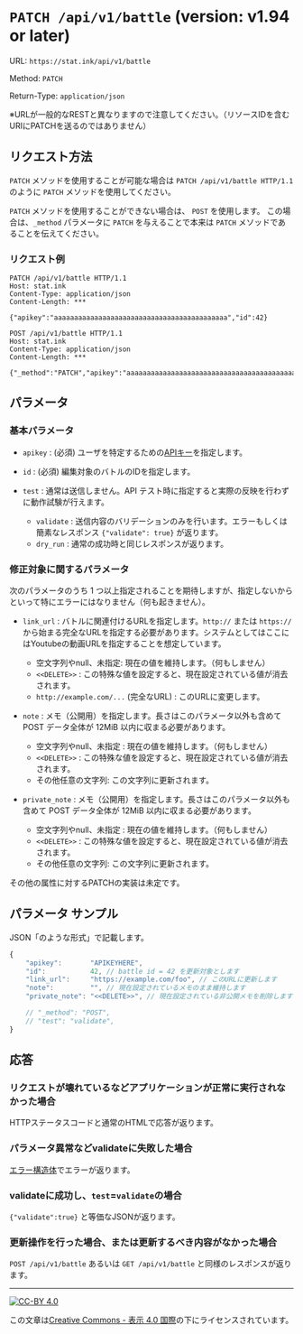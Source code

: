 `PATCH /api/v1/battle` (version: v1.94 or later)
======================

URL: `https://stat.ink/api/v1/battle`

Method: `PATCH`

Return-Type: `application/json`

※URLが一般的なRESTと異なりますので注意してください。（リソースIDを含むURIにPATCHを送るのではありません）

リクエスト方法
--------------

`PATCH` メソッドを使用することが可能な場合は `PATCH /api/v1/battle HTTP/1.1` のように `PATCH` メソッドを使用してください。

`PATCH` メソッドを使用することができない場合は、 `POST` を使用します。
この場合は、`_method` パラメータに `PATCH` を与えることで本来は `PATCH` メソッドであることを伝えてください。


### リクエスト例 ###

```
PATCH /api/v1/battle HTTP/1.1
Host: stat.ink
Content-Type: application/json
Content-Length: ***

{"apikey":"aaaaaaaaaaaaaaaaaaaaaaaaaaaaaaaaaaaaaaaaaaa","id":42}
```

```
POST /api/v1/battle HTTP/1.1
Host: stat.ink
Content-Type: application/json
Content-Length: ***

{"_method":"PATCH","apikey":"aaaaaaaaaaaaaaaaaaaaaaaaaaaaaaaaaaaaaaaaaaa","id":42}
```


パラメータ
----------

### 基本パラメータ ###

* `apikey` : (必須) ユーザを特定するための[APIキー](structure/apikey.md)を指定します。

* `id` : (必須) 編集対象のバトルのIDを指定します。

* `test` : 通常は送信しません。API テスト時に指定すると実際の反映を行わずに動作試験が行えます。
    - `validate` : 送信内容のバリデーションのみを行います。エラーもしくは簡素なレスポンス `{"validate": true}` が返ります。
    - `dry_run` : 通常の成功時と同じレスポンスが返ります。

### 修正対象に関するパラメータ ###

次のパラメータのうち 1 つ以上指定されることを期待しますが、指定しないからといって特にエラーにはなりません（何も起きません）。

* `link_url` : バトルに関連付けるURLを指定します。`http://` または `https://` から始まる完全なURLを指定する必要があります。システムとしてはここにはYoutubeの動画URLを指定することを想定しています。
    - 空文字列やnull、未指定: 現在の値を維持します。（何もしません）
    - `<<DELETE>>` : この特殊な値を設定すると、現在設定されている値が消去されます。
    - `http://example.com/...` (完全なURL) : このURLに変更します。

* `note` : メモ（公開用）を指定します。長さはこのパラメータ以外も含めて POST データ全体が 12MiB 以内に収まる必要があります。
    - 空文字列やnull、未指定 : 現在の値を維持します。（何もしません）
    - `<<DELETE>>` : この特殊な値を設定すると、現在設定されている値が消去されます。
    - その他任意の文字列: この文字列に更新されます。

* `private_note` : メモ（公開用）を指定します。長さはこのパラメータ以外も含めて POST データ全体が 12MiB 以内に収まる必要があります。
    - 空文字列やnull、未指定 : 現在の値を維持します。（何もしません）
    - `<<DELETE>>` : この特殊な値を設定すると、現在設定されている値が消去されます。
    - その他任意の文字列: この文字列に更新されます。

その他の属性に対するPATCHの実装は未定です。


パラメータ サンプル
-------------------

JSON「のような形式」で記載します。

```js
{
    "apikey":       "APIKEYHERE",
    "id":           42, // battle id = 42 を更新対象とします
    "link_url":     "https://example.com/foo", // このURLに更新します
    "note":         "", // 現在設定されているメモのまま維持します
    "private_note": "<<DELETE>>", // 現在設定されている非公開メモを削除します

    // "_method": "POST",
    // "test": "validate",
}
```

応答
----

### リクエストが壊れているなどアプリケーションが正常に実行されなかった場合 ###

HTTPステータスコードと通常のHTMLで応答が返ります。


### パラメータ異常などvalidateに失敗した場合 ###

[エラー構造体](structure/error.md)でエラーが返ります。

### validateに成功し、`test`=`validate`の場合 ###

`{"validate":true}` と等価なJSONが返ります。

### 更新操作を行った場合、または更新するべき内容がなかった場合 ###

`POST /api/v1/battle` あるいは `GET /api/v1/battle` と同様のレスポンスが返ります。

----

[![CC-BY 4.0](https://stat.ink/static-assets/cc/cc-by.svg)](http://creativecommons.org/licenses/by/4.0/deed.ja)

この文章は[Creative Commons - 表示 4.0 国際](http://creativecommons.org/licenses/by/4.0/deed.ja)の下にライセンスされています。

